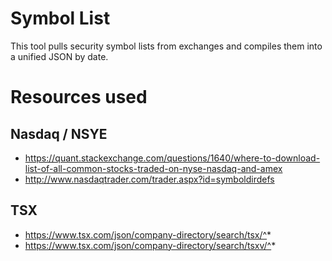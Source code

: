 # Symbol List
This tool pulls security symbol lists from exchanges and compiles them into a unified JSON by date. 

# Resources used
## Nasdaq / NSYE
- https://quant.stackexchange.com/questions/1640/where-to-download-list-of-all-common-stocks-traded-on-nyse-nasdaq-and-amex
- http://www.nasdaqtrader.com/trader.aspx?id=symboldirdefs

## TSX
- https://www.tsx.com/json/company-directory/search/tsx/^*
- https://www.tsx.com/json/company-directory/search/tsxv/^*